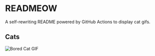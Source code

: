 # READMEOW

A self-rewriting README powered by GitHub Actions to display cat gifs.

## Cats

![Bored Cat GIF](https://media2.giphy.com/media/mlvseq9yvZhba/200.gif?cid=9acd02dam1h0572lokm4hwb5ldun3kvbofjw4hfgegjgbkaw&ep=v1_gifs_search&rid=200.gif&ct=g)
